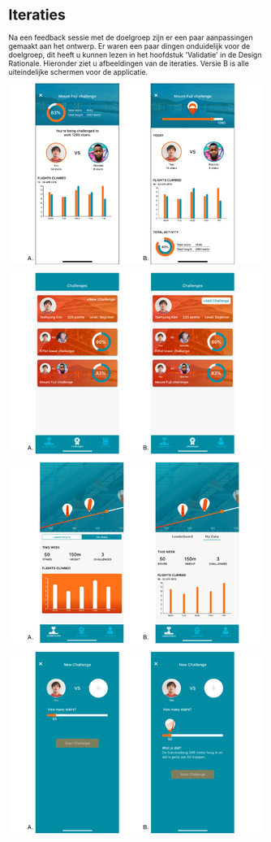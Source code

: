 # Iteraties

Na een feedback sessie met de doelgroep zijn er een paar aanpassingen gemaakt aan het ontwerp. Er waren een paar dingen onduidelijk voor de doelgroep, dit heeft u kunnen lezen in het hoofdstuk 'Validatie' in de Design Rationale. Hieronder ziet u afbeeldingen van de iteraties. Versie B is alle uiteindelijke schermen voor de applicatie. 

![](../.gitbook/assets/detail-challenge.png)

![](../.gitbook/assets/challenge%20%281%29.png)

![](../.gitbook/assets/statistieken.png)

![](../.gitbook/assets/new-challenge.png)

